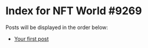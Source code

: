 # Index for NFT World #9269
Posts will be displayed in the order below:

- [Your first post](./001-first.md)

